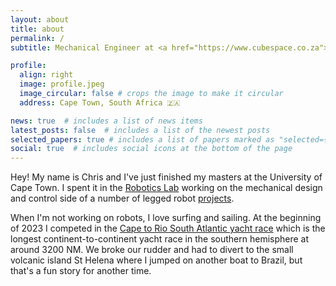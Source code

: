 ```yaml
---
layout: about
title: about
permalink: /
subtitle: Mechanical Engineer at <a href="https://www.cubespace.co.za">CubeSpace</a> 🚀

profile:
  align: right
  image: profile.jpeg
  image_circular: false # crops the image to make it circular
  address: Cape Town, South Africa 🇿🇦

news: true  # includes a list of news items
latest_posts: false  # includes a list of the newest posts
selected_papers: true # includes a list of papers marked as "selected={true}"
social: true  # includes social icons at the bottom of the page
---
```


Hey! My name is Chris and I've just finished my masters at the University of Cape Town. I spent it in the [Robotics Lab](https://www.africanroboticsunit.com) working on the mechanical design and control side of a number of legged robot [projects](https://chrismailer.github.io/blog/).

When I'm not working on robots, I love surfing and sailing. At the beginning of 2023 I competed in the [Cape to Rio South Atlantic yacht race](https://en.wikipedia.org/wiki/South_Atlantic_Race) which is the longest continent-to-continent yacht race in the southern hemisphere at around 3200 NM. We broke our rudder and had to divert to the small volcanic island St Helena where I jumped on another boat to Brazil, but that's a fun story for another time.
